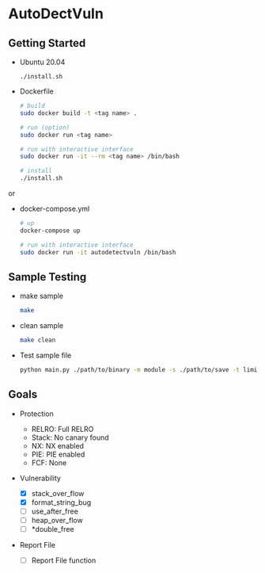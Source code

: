 # AutoDectVuln

## Getting Started

- Ubuntu 20.04
    ```
    ./install.sh
    ```

- Dockerfile
    ```sh
    # build
    sudo docker build -t <tag name> .

    # run (option) 
    sudo docker run <tag name>

    # run with interactive interface
    sudo docker run -it --rm <tag name> /bin/bash

    # install
    ./install.sh
    ```
or

- docker-compose.yml
    ```sh
    # up
    docker-compose up 

    # run with interactive interface
    sudo docker run -it autodetectvuln /bin/bash
    ```

## Sample Testing

- make sample
    ```sh
    make
    ```
- clean sample
    ```sh
    make clean
    ```
- Test sample file 
    ```sh
    python main.py ./path/to/binary -m module -s ./path/to/save -t limit_time
    ```
## Goals

- Protection
    - RELRO: Full RELRO
    - Stack: No canary found
    - NX:    NX enabled
    - PIE:   PIE enabled
    - FCF:   None

- Vulnerability
    - [x] stack_over_flow
    - [x] format_string_bug
    - [ ] use_after_free
    - [ ] heap_over_flow 
    - [ ] *double_free

- Report File
    - [ ] Report File function
    
